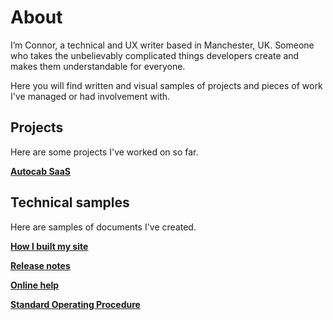 # About

I’m Connor, a technical and UX writer based in Manchester, UK. Someone who takes the unbelievably complicated things developers create and makes them understandable for everyone.

Here you will find written and visual samples of projects and pieces of work I've managed or had involvement with.

## Projects

Here are some projects I've worked on so far.

[**Autocab SaaS**](autocabsaas.md)

## Technical samples

Here are samples of documents I've created.

[**How I built my site**](how-I-built-my-site.md)

[**Release notes**](release-notes.md)

[**Online help**](online-help.md)

[**Standard Operating Procedure**](sop.md)